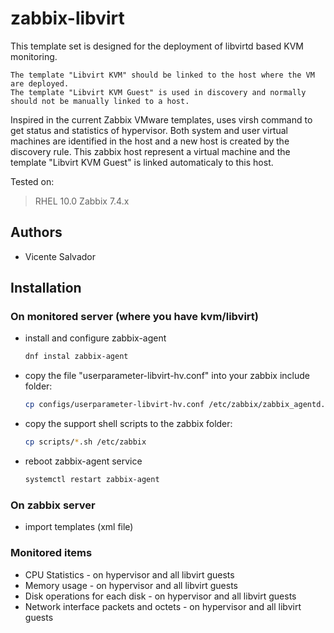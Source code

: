 # zabbix-libvirt
This template set is designed for the deployment of libvirtd based KVM monitoring.

    The template "Libvirt KVM" should be linked to the host where the VM are deployed.
    The template "Libvirt KVM Guest" is used in discovery and normally should not be manually linked to a host.

Inspired in the current Zabbix VMware templates, uses virsh command to get status and statistics of hypervisor. Both system and user virtual machines are identified in the host and a new host is created by the discovery rule. This zabbix host represent a virtual machine and the template "Libvirt KVM Guest" is linked automaticaly to this host.

Tested on:
> RHEL 10.0
> Zabbix 7.4.x

## Authors
* Vicente Salvador

## Installation

### On monitored server (where you have kvm/libvirt)

* install and configure zabbix-agent
   ```sh
   dnf instal zabbix-agent
   ```
   
* copy the file "userparameter-libvirt-hv.conf" into your zabbix include folder:
    ```sh
    cp configs/userparameter-libvirt-hv.conf /etc/zabbix/zabbix_agentd.d
    ```

* copy the support shell scripts to the zabbix folder:
    ```sh
    cp scripts/*.sh /etc/zabbix
    ```

* reboot zabbix-agent service
    ```sh
    systemctl restart zabbix-agent
    ```

### On zabbix server

* import templates (xml file)

### Monitored items

* CPU Statistics - on hypervisor and all libvirt guests
* Memory usage - on hypervisor and all libvirt guests
* Disk operations for each disk - on hypervisor and all libvirt guests
* Network interface packets and octets - on hypervisor and all libvirt guests

